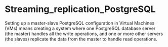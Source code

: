 # Streaming_replication_PostgreSQL
Setting up a master-slave PostgreSQL configuration in Virtual Machines (VMs) means creating a system where one PostgreSQL database server (the master) handles all the write operations, and one or more other servers (the slaves) replicate the data from the master to handle read operations.
